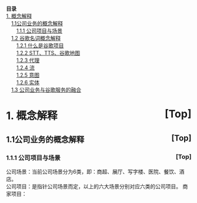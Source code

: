 
<a name="index">**目录**</a>
</br>
<a href="#0">1. 概念解释</a> </br>
&emsp;<a href="#1">1.1公司业务的概念解释</a> </br>
&emsp;&emsp;<a href="#2">1.1.1 公司项目与场景</a> </br>
&emsp;<a href="#3">1.2 谷歌名词概念解释</a>  
&emsp;&emsp;<a href="#5">1.2.1 什么是谷歌项目</a>  
&emsp;&emsp;<a href="#6">1.2.2 STT、TTS、谷歌地图</a>  
&emsp;&emsp;<a href="#7">1.2.3 代理</a>  
&emsp;&emsp;<a href="#8">1.2.4 流</a></br>
&emsp;&emsp;<a href="#9">1.2.5 意图</a></br>
&emsp;&emsp;<a href="#10">1.2.6 实体</a></br>
&emsp;<a href="#11">1.3 公司业务与谷歌服务的融合</a>


# <a name="0">1. 概念解释</a><a style="float:right;text-decoration:none;" href="#index">[Top]</a>

## <a name="1">1.1公司业务的概念解释</a><a style="float:right;text-decoration:none;" href="#index">[Top]</a>

### <a name="2">1.1.1 公司项目与场景</a><a style="float:right;text-decoration:none;" href="#index">[Top]</a>
公司场景：当前公司场景分为6类，即：商超、展厅、写字楼、医院、餐饮、酒店。<br>
公司项目：是指针公司场景而定，以上的六大场景分别对应六类的公司项目。
商家项目：



